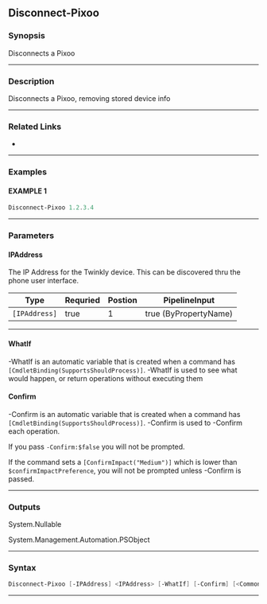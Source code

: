 
Disconnect-Pixoo
----------------
### Synopsis
Disconnects a Pixoo

---
### Description

Disconnects a Pixoo, removing stored device info

---
### Related Links
* [](Connect-Pixoo.md)
---
### Examples
#### EXAMPLE 1
```PowerShell
Disconnect-Pixoo 1.2.3.4
```

---
### Parameters
#### **IPAddress**

The IP Address for the Twinkly device.  This can be discovered thru the phone user interface.



|Type             |Requried|Postion|PipelineInput        |
|-----------------|--------|-------|---------------------|
|```[IPAddress]```|true    |1      |true (ByPropertyName)|
---
#### **WhatIf**
-WhatIf is an automatic variable that is created when a command has ```[CmdletBinding(SupportsShouldProcess)]```.
-WhatIf is used to see what would happen, or return operations without executing them
#### **Confirm**
-Confirm is an automatic variable that is created when a command has ```[CmdletBinding(SupportsShouldProcess)]```.
-Confirm is used to -Confirm each operation.
    
If you pass ```-Confirm:$false``` you will not be prompted.
    
    
If the command sets a ```[ConfirmImpact("Medium")]``` which is lower than ```$confirmImpactPreference```, you will not be prompted unless -Confirm is passed.

---
### Outputs
System.Nullable


System.Management.Automation.PSObject


---
### Syntax
```PowerShell
Disconnect-Pixoo [-IPAddress] <IPAddress> [-WhatIf] [-Confirm] [<CommonParameters>]
```
---


